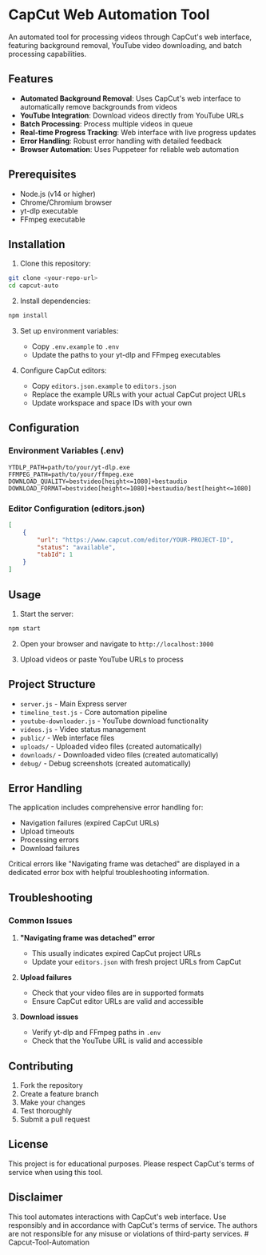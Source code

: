 # CapCut Web Automation Tool

An automated tool for processing videos through CapCut's web interface, featuring background removal, YouTube video downloading, and batch processing capabilities.

## Features

- **Automated Background Removal**: Uses CapCut's web interface to automatically remove backgrounds from videos
- **YouTube Integration**: Download videos directly from YouTube URLs
- **Batch Processing**: Process multiple videos in queue
- **Real-time Progress Tracking**: Web interface with live progress updates
- **Error Handling**: Robust error handling with detailed feedback
- **Browser Automation**: Uses Puppeteer for reliable web automation

## Prerequisites

- Node.js (v14 or higher)
- Chrome/Chromium browser
- yt-dlp executable
- FFmpeg executable

## Installation

1. Clone this repository:
```bash
git clone <your-repo-url>
cd capcut-auto
```

2. Install dependencies:
```bash
npm install
```

3. Set up environment variables:
   - Copy `.env.example` to `.env`
   - Update the paths to your yt-dlp and FFmpeg executables

4. Configure CapCut editors:
   - Copy `editors.json.example` to `editors.json`
   - Replace the example URLs with your actual CapCut project URLs
   - Update workspace and space IDs with your own

## Configuration

### Environment Variables (.env)
```
YTDLP_PATH=path/to/your/yt-dlp.exe
FFMPEG_PATH=path/to/your/ffmpeg.exe
DOWNLOAD_QUALITY=bestvideo[height<=1080]+bestaudio
DOWNLOAD_FORMAT=bestvideo[height<=1080]+bestaudio/best[height<=1080]
```

### Editor Configuration (editors.json)
```json
[
    {
        "url": "https://www.capcut.com/editor/YOUR-PROJECT-ID",
        "status": "available",
        "tabId": 1
    }
]
```

## Usage

1. Start the server:
```bash
npm start
```

2. Open your browser and navigate to `http://localhost:3000`

3. Upload videos or paste YouTube URLs to process

## Project Structure

- `server.js` - Main Express server
- `timeline_test.js` - Core automation pipeline
- `youtube-downloader.js` - YouTube download functionality
- `videos.js` - Video status management
- `public/` - Web interface files
- `uploads/` - Uploaded video files (created automatically)
- `downloads/` - Downloaded video files (created automatically)
- `debug/` - Debug screenshots (created automatically)

## Error Handling

The application includes comprehensive error handling for:
- Navigation failures (expired CapCut URLs)
- Upload timeouts
- Processing errors
- Download failures

Critical errors like "Navigating frame was detached" are displayed in a dedicated error box with helpful troubleshooting information.

## Troubleshooting

### Common Issues

1. **"Navigating frame was detached" error**
   - This usually indicates expired CapCut project URLs
   - Update your `editors.json` with fresh project URLs from CapCut

2. **Upload failures**
   - Check that your video files are in supported formats
   - Ensure CapCut editor URLs are valid and accessible

3. **Download issues**
   - Verify yt-dlp and FFmpeg paths in `.env`
   - Check that the YouTube URL is valid and accessible

## Contributing

1. Fork the repository
2. Create a feature branch
3. Make your changes
4. Test thoroughly
5. Submit a pull request

## License

This project is for educational purposes. Please respect CapCut's terms of service when using this tool.

## Disclaimer

This tool automates interactions with CapCut's web interface. Use responsibly and in accordance with CapCut's terms of service. The authors are not responsible for any misuse or violations of third-party services.
#   C a p c u t - T o o l - A u t o m a t i o n  
 